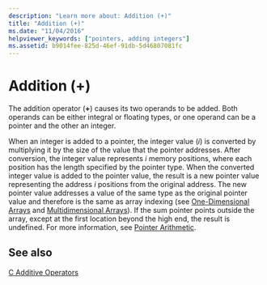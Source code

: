 ```yaml
---
description: "Learn more about: Addition (+)"
title: "Addition (+)"
ms.date: "11/04/2016"
helpviewer_keywords: ["pointers, adding integers"]
ms.assetid: b9014fee-825d-46ef-91db-5d46807081fc
---
```

# Addition (+)

The addition operator (**+**) causes its two operands to be added. Both operands can be either integral or floating types, or one operand can be a pointer and the other an integer.

When an integer is added to a pointer, the integer value (*i*) is converted by multiplying it by the size of the value that the pointer addresses. After conversion, the integer value represents *i* memory positions, where each position has the length specified by the pointer type. When the converted integer value is added to the pointer value, the result is a new pointer value representing the address *i* positions from the original address. The new pointer value addresses a value of the same type as the original pointer value and therefore is the same as array indexing (see [One-Dimensional Arrays](../c-language/one-dimensional-arrays.md) and [Multidimensional Arrays](../c-language/multidimensional-arrays-c.md)). If the sum pointer points outside the array, except at the first location beyond the high end, the result is undefined. For more information, see [Pointer Arithmetic](../c-language/pointer-arithmetic.md).

## See also

[C Additive Operators](../c-language/c-additive-operators.md)
